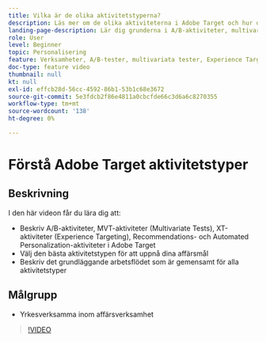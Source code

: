 ```yaml
---
title: Vilka är de olika aktivitetstyperna?
description: Läs mer om de olika aktiviteterna i Adobe Target och hur de kan hjälpa er att uppnå era mål. I den här videon får du lära dig grunderna om A/B-aktiviteter, multivariata tester (MVT), Experience Targeting-aktiviteter (XT), Recommendations och Automated Personalization-aktiviteter (AP).
landing-page-description: Lär dig grunderna i A/B-aktiviteter, multivariata tester, Experience Targeting-aktiviteter, Recommendations- och Automated Personalization-aktiviteter.
role: User
level: Beginner
topic: Personalisering
feature: Verksamheter, A/B-tester, multivariata tester, Experience Targeting, Recommendations, Automated Personalization, Visual Experience Composer (VEC)
doc-type: feature video
thumbnail: null
kt: null
exl-id: effcb28d-56cc-4592-86b1-53b1c68e3672
source-git-commit: 5e3fdcb2f86e4811a0cbcfde66c3d6a6c8270355
workflow-type: tm+mt
source-wordcount: '138'
ht-degree: 0%

---
```


# Förstå Adobe Target aktivitetstyper

## Beskrivning

I den här videon får du lära dig att:

* Beskriv A/B-aktiviteter, MVT-aktiviteter (Multivariate Tests), XT-aktiviteter (Experience Targeting), Recommendations- och Automated Personalization-aktiviteter i Adobe Target
* Välj den bästa aktivitetstypen för att uppnå dina affärsmål
* Beskriv det grundläggande arbetsflödet som är gemensamt för alla aktivitetstyper

## Målgrupp

* Yrkesverksamma inom affärsverksamhet

>[!VIDEO](https://video.tv.adobe.com/v/17386/?quality=12)
